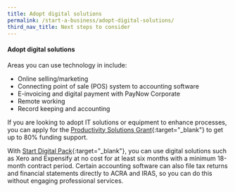 ```yaml
---
title: Adopt digital solutions
permalink: /start-a-business/adopt-digital-solutions/
third_nav_title: Next steps to consider
---
```


#### Adopt digital solutions

Areas you can use technology in include:
- Online selling/marketing
- Connecting point of sale (POS) system to accounting software
- E-invoicing and digital payment with PayNow Corporate
- Remote working
- Record keeping and accounting

If you are looking to adopt IT solutions or equipment to enhance processes, you can apply for the [Productivity Solutions Grant](/productivity-solutions-grant/){:target="_blank"} to get up to 80% funding support.

With [Start Digital Pack](https://www.imda.gov.sg/programme-listing/smes-go-digital/start-digital-pack){:target="_blank"}, you can use digital solutions such as Xero and Expensify at no cost for at least six months with a minimum 18-month contract period. Certain accounting software can also file tax returns and financial statements directly to ACRA and IRAS, so you can do this without engaging professional services.